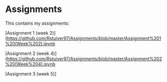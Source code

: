 # Assignments
This contains my assignments:

[Assignment 1 (week 2)](https://github.com/Rstuiver97/Assignments/blob/master/Assignment%201%20(Week%202).ipynb

[Assignment 2 (week 4)](https://github.com/Rstuiver97/Assignments/blob/master/Assignment%202%20(Week%204).ipynb

[Assignment 3 (week 5)]
